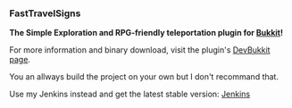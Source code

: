 ### FastTravelSigns ###

**The Simple Exploration and RPG-friendly teleportation plugin for [Bukkit](http://bukkit.org)!**

For more information and binary download, visit the plugin's [DevBukkit page](http://dev.bukkit.org/server-mods/fasttravel/).

You an allways build the project on your own but I don't recommand that.

Use my Jenkins instead and get the latest stable version: [Jenkins](http://germanspacebuild.de:8080/job/FastTravelSgins/)
